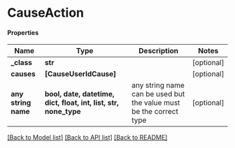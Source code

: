 # CauseAction

#### Properties
Name | Type | Description | Notes
------------ | ------------- | ------------- | -------------
**_class** | **str** |  | [optional] 
**causes** | **[CauseUserIdCause]** |  | [optional] 
**any string name** | **bool, date, datetime, dict, float, int, list, str, none_type** | any string name can be used but the value must be the correct type | [optional]

[[Back to Model list]](../README.md#documentation-for-models) [[Back to API list]](../README.md#documentation-for-api-endpoints) [[Back to README]](../README.md)

